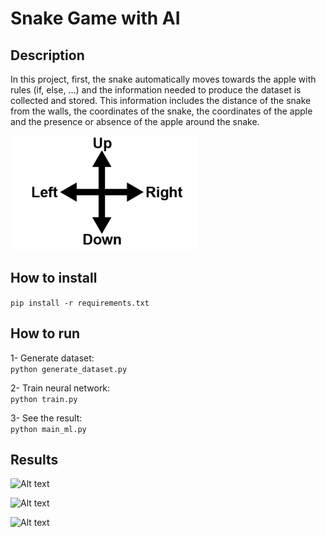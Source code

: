 # Snake Game with AI</h1>

## Description

In this project, first, the snake automatically moves towards the apple with rules (if, else, ...) and the information needed to produce the dataset is collected and stored.
This information includes the distance of the snake from the walls, the coordinates of the snake, the coordinates of the apple and the presence or absence of the apple around the snake.

![Alt text](assets/direction.png)

## How to install

```pip install -r requirements.txt```

## How to run

1- Generate dataset:   
```python generate_dataset.py```

2- Train neural network:   
```python train.py```

3- See the result:   
```python main_ml.py```

## Results

![Alt text](assets/loss_accuracy.png)

![Alt text](assets/loss_accuracy_fig.png)

![Alt text](assets/snake_ai.png)